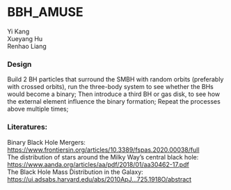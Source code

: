 # BBH_AMUSE
Yi Kang  
Xueyang Hu  
Renhao Liang  

### Design
Build 2 BH particles that surround the SMBH with random orbits (preferably with crossed orbits), run the three-body system to see whether the BHs would become a binary; 
Then introduce a third BH or gas disk, to see how the external element influence the binary formation;
Repeat the processes above multiple times;




### Literatures:
Binary Black Hole Mergers: https://www.frontiersin.org/articles/10.3389/fspas.2020.00038/full  
The distribution of stars around the Milky Way’s central black hole: https://www.aanda.org/articles/aa/pdf/2018/01/aa30462-17.pdf  
The Black Hole Mass Distribution in the Galaxy: https://ui.adsabs.harvard.edu/abs/2010ApJ...725.1918O/abstract  

